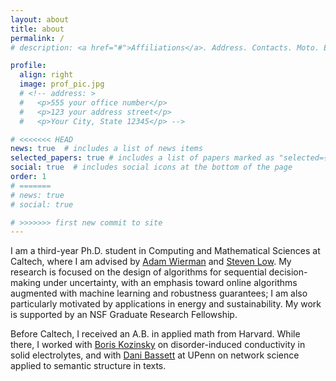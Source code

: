```yaml
---
layout: about
title: about
permalink: /
# description: <a href="#">Affiliations</a>. Address. Contacts. Moto. Etc.

profile:
  align: right
  image: prof_pic.jpg
  # <!-- address: >
  #   <p>555 your office number</p>
  #   <p>123 your address street</p>
  #   <p>Your City, State 12345</p> -->

# <<<<<<< HEAD
news: true  # includes a list of news items
selected_papers: true # includes a list of papers marked as "selected={true}"
social: true  # includes social icons at the bottom of the page
order: 1
# =======
# news: true
# social: true

# >>>>>>> first new commit to site
---
```


I am a third-year Ph.D. student in Computing and Mathematical Sciences at Caltech, where I am advised by [Adam Wierman](https://adamwierman.com/) and [Steven Low](http://netlab.caltech.edu/people). My research is focused on the design of algorithms for sequential decision-making under uncertainty, with an emphasis toward online algorithms augmented with machine learning and robustness guarantees; I am also particularly motivated by applications in energy and sustainability. My work is supported by an NSF Graduate Research Fellowship.

Before Caltech, I received an A.B. in applied math from Harvard. While there, I worked with [Boris Kozinsky](https://mir.g.harvard.edu/people/boris-kozinsky) on disorder-induced conductivity in solid electrolytes, and with [Dani Bassett](https://complexsystemsupenn.com/personal) at UPenn on network science applied to semantic structure in texts.

